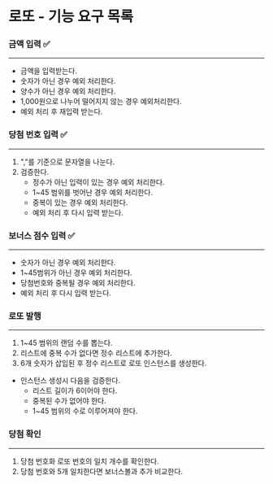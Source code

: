 # 로또 - 기능 요구 목록

### 금액 입력 :white_check_mark:

---

* 금액을 입력받는다.
* 숫자가 아닌 경우 예외 처리한다.
* 양수가 아닌 경우 예외 처리한다.
* 1,000원으로 나누어 떨어지지 않는 경우 예외처리한다.
* 예외 처리 후 재입력 받는다.

### 당첨 번호 입력 :white_check_mark:

---

1. ","를 기준으로 문자열을 나눈다.
2. 검증한다.
    * 정수가 아닌 입력이 있는 경우 예외 처리한다.
    * 1~45 범위를 벗어난 경우 예외 처리한다.
    * 중복이 있는 경우 예외 처리한다.
    * 예외 처리 후 다시 입력 받는다.

### 보너스 점수 입력 :white_check_mark:

---

* 숫자가 아닌 경우 예외 처리한다.
* 1~45범위가 아닌 경우 예외 처리한다.
* 당첨번호와 중복될 경우 예외 처리한다.
* 예외 처리 후 다시 입력 받는다.

### 로또 발행

---
1. 1~45 범위의 랜덤 수를 뽑는다.
2. 리스트에 중복 수가 없다면 정수 리스트에 추가한다.
3. 6개 숫자가 삽입된 후 정수 리스트로 로또 인스턴스를 생성한다. 
* 인스턴스 생성시 다음을 검증한다.
  * 리스트 길이가 6이어야 한다.
  * 중복된 수가 없어야 한다.
  * 1~45 범위의 수로 이루어져야 한다.

### 당첨 확인

---

1. 당첨 번호화 로또 번호의 일치 개수를 확인한다.
2. 당첨 번호와 5개 일치한다면 보너스볼과 추가 비교한다.